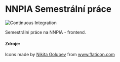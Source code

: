 # NNPIA Semestrální práce

![Continuous Integration](https://github.com/st52530/nnpia-react/workflows/Continuous%20Integration/badge.svg)

Semestrální práce na NNPIA - frontend.

#### Zdroje:

Icons made by <a href="https://www.flaticon.com/authors/nikita-golubev" title="Nikita Golubev">Nikita Golubev</a> from <a href="https://www.flaticon.com/" title="Flaticon"> www.flaticon.com</a>